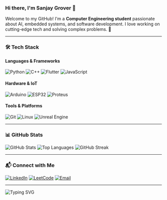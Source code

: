 ### Hi there, I'm Sanjay Grover 👋

Welcome to my GitHub! I'm a **Computer Engineering student** passionate about AI, embedded systems, and software development. I love working on cutting-edge tech and solving complex problems. 🚀

---

### 🛠️ Tech Stack

#### **Languages & Frameworks**
![Python](https://img.shields.io/badge/Python-3776AB?style=for-the-badge&logo=python&logoColor=white)
![C++](https://img.shields.io/badge/C++-00599C?style=for-the-badge&logo=cplusplus&logoColor=white)
![Flutter](https://img.shields.io/badge/Flutter-02569B?style=for-the-badge&logo=flutter&logoColor=white)
![JavaScript](https://img.shields.io/badge/JavaScript-F7DF1E?style=for-the-badge&logo=javascript&logoColor=black)

#### **Hardware & IoT**
![Arduino](https://img.shields.io/badge/Arduino-00979D?style=for-the-badge&logo=arduino&logoColor=white)
![ESP32](https://img.shields.io/badge/ESP32-00979D?style=for-the-badge&logo=espressif&logoColor=white)
![Proteus](https://img.shields.io/badge/Proteus-blue?style=for-the-badge)

#### **Tools & Platforms**
![Git](https://img.shields.io/badge/Git-F05032?style=for-the-badge&logo=git&logoColor=white)
![Linux](https://img.shields.io/badge/Linux-FCC624?style=for-the-badge&logo=linux&logoColor=black)
![Unreal Engine](https://img.shields.io/badge/Unreal-000000?style=for-the-badge&logo=unreal-engine&logoColor=white)

---

<!-- ### 🚀 Featured Projects

[comment]: <>🔹 [**Vision Ring**](https://github.com/your-username/vision-ring) – Smart reminder & alarm system with ESP32 and OLED.

[comment]: <>🔹 [**AI Research & Development**](https://github.com/your-username/ai-projects) – Exploring AI models for real-world applications.

[comment]: <>🔹 [**Git Optimization Research**](https://github.com/your-username/git-research) – Optimizing Git’s delta compression & commit algorithm. -->


### 📊 GitHub Stats

![GitHub Stats](https://github-readme-stats.vercel.app/api?username=SanjayGrover&show_icons=true&theme=radical)
![Top Languages](https://github-readme-stats.vercel.app/api/top-langs/?username=SanjayGrover&layout=compact&theme=radical)
![GitHub Streak](https://streak-stats.demolab.com?user=SanjayGrover&theme=radical)

---

### 📬 Connect with Me
[![LinkedIn](https://img.shields.io/badge/LinkedIn-0077B5?style=for-the-badge&logo=linkedin&logoColor=white)](https://linkedin.com/in/sanjay-grover-5379a4196)
[![LeetCode](https://img.shields.io/badge/LeetCode-FFA116?style=for-the-badge&logo=leetcode&logoColor=white)](https://leetcode.com/sajaygrover/)
[![Email](https://img.shields.io/badge/Email-0078D4?style=for-the-badge&logo=microsoft-outlook&logoColor=white)](mailto:sanjaygrover@gmail.com)

---

![Typing SVG](https://readme-typing-svg.herokuapp.com?font=Fira+Code&pause=1000&color=36BCF7&width=500&lines=AI+%7C+Embedded+Systems+%7C+Data+Analytics)
